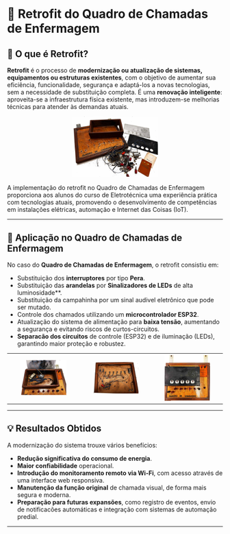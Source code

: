 # 🔧 Retrofit do Quadro de Chamadas de Enfermagem

## 🔬 O que é Retrofit?

**Retrofit** é o processo de **modernização ou atualização de sistemas, equipamentos ou estruturas existentes**, com o objetivo de aumentar sua eficiência, funcionalidade, segurança e adaptá-los a novas tecnologias, sem a necessidade de substituição completa. É uma **renovação inteligente**: aproveita-se a infraestrutura física existente, mas introduzem-se melhorias técnicas para atender às demandas atuais.
<p align="center">
  <img src="https://raw.githubusercontent.com/Epaminondaslage/quadro_de_chamadas/main/img/quadro de chamadas5.jpeg" alt="Painel atual" width="40%">
</p>

A implementação do retrofit no Quadro de Chamadas de Enfermagem proporciona aos alunos do curso de Eletrotécnica uma experiência prática com tecnologias atuais, promovendo o desenvolvimento de competências em instalações elétricas, automação e Internet das Coisas (IoT).

---

## 🔧 Aplicação no Quadro de Chamadas de Enfermagem

No caso do **Quadro de Chamadas de Enfermagem**, o retrofit consistiu em:

- Substituição dos **interruptores** por tipo  **Pera**.
- Substituição das **arandelas** por **Sinalizadores de LEDs** de alta luminosidade**.
- Substituição da campahinha por um sinal audivel eletrônico que pode ser mutado.
- Controle dos chamados utilizando um **microcontrolador ESP32**.
- Atualização do sistema de alimentação para **baixa tensão**, aumentando a segurança e evitando riscos de curtos-circuitos.
- **Separacão dos circuitos** de controle (ESP32) e de iluminação (LEDs), garantindo maior proteção e robustez.
<table>
  <tr>
    <td align="center">
      <img src="https://raw.githubusercontent.com/Epaminondaslage/quadro_de_chamadas/main/img/quadro%20de%20chamadas2.jpeg" alt="Detalhe 1" width="70%">
    </td>
    <td align="center">
      <img src="https://raw.githubusercontent.com/Epaminondaslage/quadro_de_chamadas/main/img/quadro%20de%20chamadas3.jpeg" alt="Detalhe 2" width="70%">
    </td>
    <td align="center">
      <img src="https://raw.githubusercontent.com/Epaminondaslage/quadro_de_chamadas/main/img/quadro%20de%20chamadas4.jpeg" alt="Detalhe 3" width="70%">
    </td>
  </tr>
</table>
  

---

## 💡 Resultados Obtidos

A modernização do sistema trouxe vários benefícios:

- **Redução significativa do consumo de energia**.
- **Maior confiabilidade** operacional.
- **Introdução do monitoramento remoto via Wi-Fi**, com acesso através de uma interface web responsiva.
- **Manutenção da função original** de chamada visual, de forma mais segura e moderna.
- **Preparação para futuras expansões**, como registro de eventos, envio de notificacões automáticas e integração com sistemas de automação predial.

---

